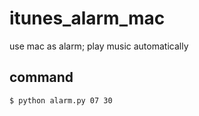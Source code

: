 # itunes_alarm_mac
use mac as alarm; play music automatically

## command

```
$ python alarm.py 07 30
```
